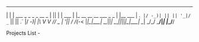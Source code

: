  _  _                        _  _  _       _                      _       
 | \| | ___  _  _  _ _  __ _ | || \| | ___ | |_ __ __ __ ___  _ _ | |__ ___
 | .` |/ -_)| || || '_|/ _` || || .` |/ -_)|  _|\ V  V // _ \| '_|| / /(_-<
 |_|\_|\___| \_,_||_|  \__,_||_||_|\_|\___| \__| \_/\_/ \___/|_|  |_\_\/__/
                                                                           
Projects List - 

